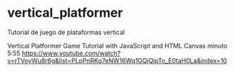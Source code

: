 # vertical_platformer
Tutorial de juego de plataformas vertical

Vertical Platformer Game Tutorial with JavaScript and HTML Canvas
minuto 5:55
https://www.youtube.com/watch?v=rTVoyWu8r6g&list=PLpPnRKq7eNW16Wq1GQjQjpTo_E0taH0La&index=10
